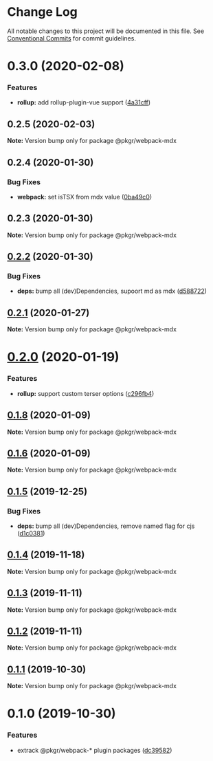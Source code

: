 # Change Log

All notable changes to this project will be documented in this file.
See [Conventional Commits](https://conventionalcommits.org) for commit guidelines.

# 0.3.0 (2020-02-08)


### Features

* **rollup:** add rollup-plugin-vue support ([4a31cff](https://github.com/rx-ts/pkgr/commit/4a31cff46d04c0d4182bcb249ea86ec77d2a0b57))





## 0.2.5 (2020-02-03)

**Note:** Version bump only for package @pkgr/webpack-mdx





## 0.2.4 (2020-01-30)


### Bug Fixes

* **webpack:** set isTSX from mdx value ([0ba49c0](https://github.com/rx-ts/pkgr/commit/0ba49c0e2a553e02afb62e6b655b9d90eb514cba))





## 0.2.3 (2020-01-30)

**Note:** Version bump only for package @pkgr/webpack-mdx





## [0.2.2](https://github.com/rx-ts/pkgr/compare/@pkgr/webpack-mdx@0.2.1...@pkgr/webpack-mdx@0.2.2) (2020-01-30)


### Bug Fixes

* **deps:** bump all (dev)Dependencies, supoort md as mdx ([d588722](https://github.com/rx-ts/pkgr/commit/d58872294ba3341a5810a52bd93df55fdf3081d6))





## [0.2.1](https://github.com/rx-ts/pkgr/compare/@pkgr/webpack-mdx@0.2.0...@pkgr/webpack-mdx@0.2.1) (2020-01-27)

**Note:** Version bump only for package @pkgr/webpack-mdx





# [0.2.0](https://github.com/rx-ts/pkgr/compare/@pkgr/webpack-mdx@0.1.8...@pkgr/webpack-mdx@0.2.0) (2020-01-19)


### Features

* **rollup:** support custom terser options ([c296fb4](https://github.com/rx-ts/pkgr/commit/c296fb46a7ad9a49af4e0cdc5f8c089edd7b1c2f))





## [0.1.8](https://github.com/rx-ts/pkgr/compare/@pkgr/webpack-mdx@0.1.6...@pkgr/webpack-mdx@0.1.8) (2020-01-09)

**Note:** Version bump only for package @pkgr/webpack-mdx





## [0.1.6](https://github.com/rx-ts/pkgr/compare/@pkgr/webpack-mdx@0.1.5...@pkgr/webpack-mdx@0.1.6) (2020-01-09)

**Note:** Version bump only for package @pkgr/webpack-mdx





## [0.1.5](https://github.com/rx-ts/pkgr/compare/@pkgr/webpack-mdx@0.1.4...@pkgr/webpack-mdx@0.1.5) (2019-12-25)


### Bug Fixes

* **deps:** bump all (dev)Dependencies, remove named flag for cjs ([d1c0381](https://github.com/rx-ts/pkgr/commit/d1c03815fb0061065113be22c45e64443013d89c))





## [0.1.4](https://github.com/rx-ts/pkgr/compare/@pkgr/webpack-mdx@0.1.3...@pkgr/webpack-mdx@0.1.4) (2019-11-18)

**Note:** Version bump only for package @pkgr/webpack-mdx





## [0.1.3](https://github.com/rx-ts/pkgr/compare/@pkgr/webpack-mdx@0.1.2...@pkgr/webpack-mdx@0.1.3) (2019-11-11)

**Note:** Version bump only for package @pkgr/webpack-mdx





## [0.1.2](https://github.com/rx-ts/pkgr/compare/@pkgr/webpack-mdx@0.1.1...@pkgr/webpack-mdx@0.1.2) (2019-11-11)

**Note:** Version bump only for package @pkgr/webpack-mdx





## [0.1.1](https://github.com/rx-ts/pkgr/compare/@pkgr/webpack-mdx@0.1.0...@pkgr/webpack-mdx@0.1.1) (2019-10-30)

**Note:** Version bump only for package @pkgr/webpack-mdx





# 0.1.0 (2019-10-30)


### Features

* extrack @pkgr/webpack-* plugin packages ([dc39582](https://github.com/rx-ts/pkgr/commit/dc39582f16f49cb5067fce5a1d95eb78966246b6))
